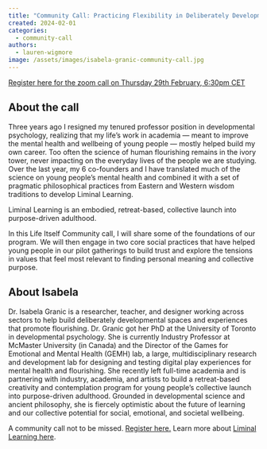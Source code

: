 ```yaml
---
title: "Community Call: Practicing Flexibility in Deliberately Developmental Spaces"
created: 2024-02-01
categories:
  - community-call
authors:
  - lauren-wigmore
image: /assets/images/isabela-granic-community-call.jpg
---
```

[Register here for the zoom call on Thursday 29th February, 6:30pm CET](https://us02web.zoom.us/meeting/register/tZ0lcu6grTojGtzrU9tLmxeOivSSEPS6mxM_)

## About the call

Three years ago I resigned my tenured professor position in developmental psychology, realizing that my life’s work in academia — meant to improve the mental health and wellbeing of young people — mostly helped build my own career. Too often the science of human flourishing remains in the ivory tower, never impacting on the everyday lives of the people we are studying. Over the last year, my 6 co-founders and I have translated much of the science on young people’s mental health and combined it with a set of pragmatic philosophical practices from Eastern and Western wisdom traditions to develop Liminal Learning. 

Liminal Learning is an embodied, retreat-based, collective launch into purpose-driven adulthood. 

In this Life Itself Community call, I will share some of the foundations of our program. We will then engage in two core social practices that have helped young people in our pilot gatherings to build trust and explore the tensions in values that feel most relevant to finding personal meaning and collective purpose.
## About Isabela

Dr. Isabela Granic is a researcher, teacher, and designer working across sectors to help build deliberately developmental spaces and experiences that promote flourishing. Dr. Granic got her PhD at the University of Toronto in developmental psychology. She is currently Industry Professor at McMaster University (in Canada) and the Director of the Games for Emotional and Mental Health (GEMH) lab, a large, multidisciplinary research and development lab for designing and testing digital play experiences for mental health and flourishing. She recently left full-time academia and is partnering with industry, academia, and artists to build a retreat-based creativity and contemplation program for young people’s collective launch into purpose-driven adulthood. Grounded in developmental science and ancient philosophy, she is fiercely optimistic about the future of learning and our collective potential for social, emotional, and societal wellbeing.

A community call not to be missed. [Register here.](https://us02web.zoom.us/meeting/register/tZ0lcu6grTojGtzrU9tLmxeOivSSEPS6mxM_#/registration) Learn more about [Liminal Learning here](https://liminal-learning.com/).